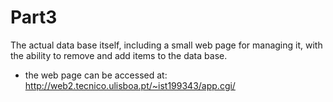 # Part3

The actual data base itself, including a small web page for managing it, with the ability to remove and add items to the data base.
 - the web page can be accessed at: http://web2.tecnico.ulisboa.pt/~ist199343/app.cgi/
